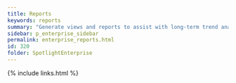 ```yaml
---
title: Reports
keywords: reports
summary: "Generate views and reports to assist with long-term trend analysis and associated reporting."
sidebar: p_enterprise_sidebar
permalink: enterprise_reports.html
id: 320
folder: SpotlightEnterprise
---
```


{% include links.html %}
